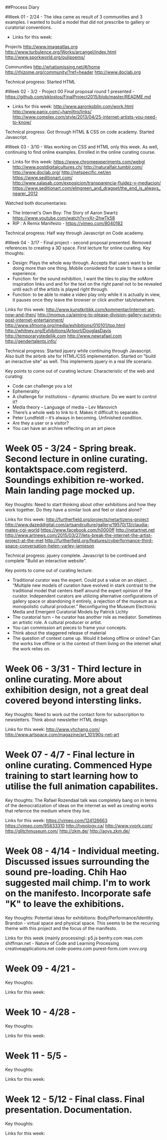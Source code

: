 ##Process Diary

#Week 01 - 2/24 - The idea came as result of 3 communities and 3 examples. I wanted to build a model that did not prescribe to gallery or curatorial conventions.

* Links for this week:

Projects
http://www.imageatlas.org
http://www.turbulence.org/Works/arcangel/index.html
http://www.sporkworld.org/oulipoems/

Communities
http://whatismissing.net/#/home
http://rhizome.org/community/?ref=header
http://www.doclab.org

Technical progress: Started HTML

#Week 02 - 3/2 - Project 00
Final proposal round 1 presented - https://github.com/pklostos/FinalProject2015/blob/master/README.md

* Links for this week:
http://www.aaronkoblin.com/work.html
http://www.panix.com/~hamiltro/links/
http://www.complex.com/style/2013/04/25-internet-artists-you-need-to-know/

Technical progress: Got through HTML & CSS on code academy. Started Javascript.


#Week 03 - 3/10 - Was working on CSS and HTML only this week. As well, continuing to find online examples. Enrolled in the online curating course.

* Links for this week:
https://www.chromeexperiments.com/webgl
http://www.postdigitalcultures.ch/
http://naturalfair.tumblr.com/
http://www.doclab.org/
http://netspecific.net/en
https://www.seditionart.com/
http://www.salasab.com/exposicion/transparencia-fluidez-y-mediacion/
https://www.seditionart.com/elmgreen_and_dragset/the_end_is_always_nearer_2012

Watched both documentaries:
 - The Internet's Own Boy: The Story of Aaron Swartz https://www.youtube.com/watch?v=vXr-2hwTk58
 - RIP : A Remix Manifesto - https://vimeo.com/8040182

Technical progress: Half way through Javascript on Code academy.

#Week 04 - 3/17 - Final project - second proposal presented. Removed references to creating a 3D space. First lecture for online curating.
Key thoughts:

- Design:
Plays the whole way through.
Accepts that users want to be doing more than one thing.
Mobile considered for scale to have a similar experience.
- Function: for the sound exhibition, I want the tiles to play the soMore inspiration links und and for the text on the right panel not to be revealed until each of the artists is played right through.
- Function: to be able to make a video play only while it is actually in view, it pauses once they leave the browser or click another tab/elsewhere.

Links for this week:
http://www.kunstkritikk.com/kommentar/internet-art-now-and-then/
http://momus.ca/aiming-to-please-division-gallery-surveys-post-internet-entertainment/
http://www.sfmoma.org/media/exhibitions/010101/top.html
http://whitney.org/Exhibitions/Artport/DouglasDavis
http://temporarystedelijk.com
http://www.newrafael.com
http://gendertalents.info/

Technical progress: Started jquery while continuing through Javascript. Also built the airbnb site for HTML/CSS implementation. Started on "build an ineractive site" as well. This implements jquery in a real life scenario.

Key points to come out of curating lecture:
Characteristic of the web and curating:
- Code can challenge you a lot
- Ephemerality
- A challenge for institutions – dynamic structure. Do we want to control it?
- Media theory – Language of media – Lev Manovich
- There’s a whole web to link to it. Makes it difficult to separate.
- Peter Lundfeldt – it’s always in becoming. Unfinished condition.
- Are they a user or a visitor?
- You can have an archive reflecting on an art piece

# Week 05 - 3/24 - Spring break. Second lecture in online curating. kontaktspace.com registerd. Soundings exhibition re-worked. Main landing page mocked up.
Key thoughts:
Need to start thinking about other exhibitions and how they work together. Do they have a similar look and feel or stand alone?

Links for this week:
http://furtherfield.org/projects/netartizens-project
http://www.dazeddigital.com/artsandculture/gallery/19570/13/claudia-mates-cgi-world
https://www.facebook.com/h0000ff
http://netartnet.net
http://www.artnews.com/2015/03/27/lets-break-the-internet-the-artist-project-at-the-met
http://furtherfield.org/features/cyberformance-third-space-conversation-helen-varley-jamieson


Technical progress: jquery complete. Javascript to be continued and complete "Build an interactive website".

Key points to come out of curating lecture:
- Traditional curator was the expert. Could put a value on an object.  … “Multiple new models of curation have evolved in stark contrast to the traditional model that centers itself around the expert opinion of the curator. Independent curators are utilizing alternative configurations of gallery space or abandoning it entirely, a rejection of the museum as a monopolistic cultural producer.” Reconfiguring the Museum Electronic Media and Emergent Curatorial Models by Patrick Lichty
- The curatorial turn – he curator has another role as mediator. Sometimes an artistic role.  A cultural producer or artist.
- You can commission art pieces to frame your concepts.
- Think about the staggered release of material
- The question of context came up. Would it belong offline or online? Can the works live offline or is the context of them living on the internet what the work relies on.

# Week 06 - 3/31 - Third lecture in online curating. More about exhibition design, not a great deal covered beyond intersting links.

Key thoughts: Need to work out the contact form for subscription to newsletters. Think about newsletter HTML design.

Links for this week:
http://www.yhchang.com/
http://www.artspace.com/magazine/art_101/90s-net-art


# Week 07 - 4/7 - Final lecture in online curating. Commenced Hype training to start learning how to utilise the full animation capabilites.

Key thoughts: The Rafael Rozendaal talk was completely bang on in terms of the democratization of ideas on the internet as well as creating works that refernce the medium where they live.

Links for this week:
https://vimeo.com/124126663
https://vimeo.com/95833310
http://typology.ca/
http://www.vvork.com/
http://glitchmuseum.com/
http://zkm.de/
http://aoys.zkm.de/


# Week 08 - 4/14 - Individual meeting. Discussed issues surrounding the sound pre-loading. Chih Hao suggested mail chimp. I'm to work on the manifesto. Incorporate safe "K" to leave the exhibitions.

Key thoughts: Potential ideas for exhibitions: Body/Performance/Identity. Brandon - virtual space and physical space. This seems to be the recurring theme with this project and the focus of the manifesto.

Links for this week (mainly processing):
p5.js
benfry.com
reas.com
shiffman.net - Nature of Code and Learning Processing
creativeapplications.net
code-poems.com
purest-form.com
vvvv.org


# Week 09 - 4/21 -
Key thoughts:

Links for this week:


# Week 10 - 4/28 -
Key thoughts:

Links for this week:


# Week 11 - 5/5 -
Key thoughts:

Links for this week:

# Week 12 - 5/12 - Final class. Final presentation. Documentation.

Key thoughts:

Links for this week:
